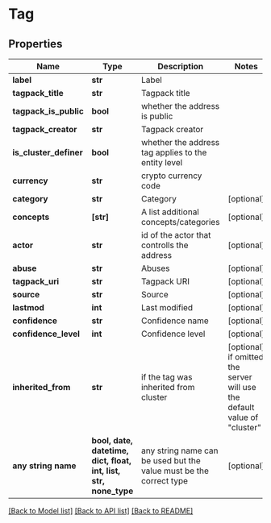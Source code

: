 # Tag


## Properties
Name | Type | Description | Notes
------------ | ------------- | ------------- | -------------
**label** | **str** | Label | 
**tagpack_title** | **str** | Tagpack title | 
**tagpack_is_public** | **bool** | whether the address is public | 
**tagpack_creator** | **str** | Tagpack creator | 
**is_cluster_definer** | **bool** | whether the address tag applies to the entity level | 
**currency** | **str** | crypto currency code | 
**category** | **str** | Category | [optional] 
**concepts** | **[str]** | A list additional concepts/categories | [optional] 
**actor** | **str** | id of the actor that controlls the address | [optional] 
**abuse** | **str** | Abuses | [optional] 
**tagpack_uri** | **str** | Tagpack URI | [optional] 
**source** | **str** | Source | [optional] 
**lastmod** | **int** | Last modified | [optional] 
**confidence** | **str** | Confidence name | [optional] 
**confidence_level** | **int** | Confidence level | [optional] 
**inherited_from** | **str** | if the tag was inherited from cluster | [optional]  if omitted the server will use the default value of "cluster"
**any string name** | **bool, date, datetime, dict, float, int, list, str, none_type** | any string name can be used but the value must be the correct type | [optional]

[[Back to Model list]](../README.md#documentation-for-models) [[Back to API list]](../README.md#documentation-for-api-endpoints) [[Back to README]](../README.md)



